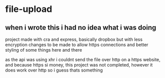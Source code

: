 # file-upload
## when i wrote this i had no idea what i was doing
project made with cra and express, basically dropbox but with less encryption 
changes to be made to allow https connections and better styling of some things here and there

as the api was using xhr i couldnt send the file over http on a https website, and because https si money, this project was not completed, however it does work over http so i guess thats something

